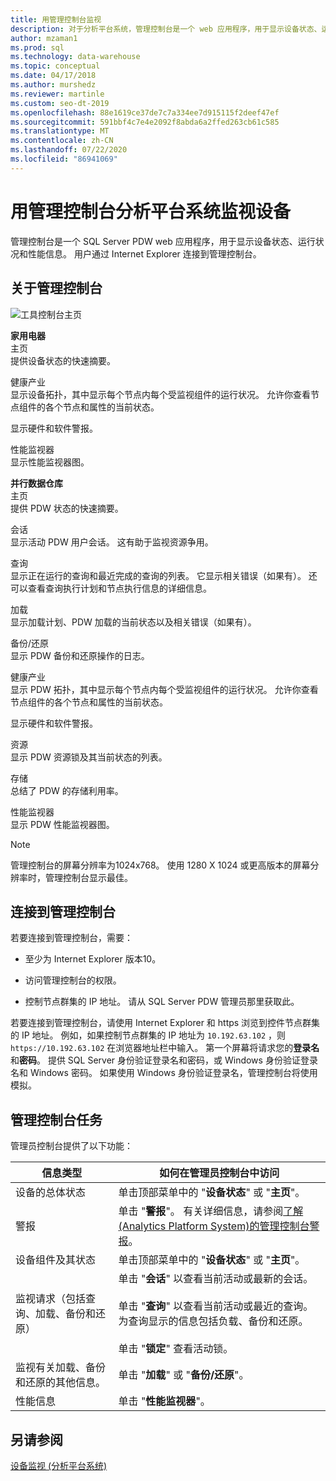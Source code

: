 ```yaml
---
title: 用管理控制台监视
description: 对于分析平台系统，管理控制台是一个 web 应用程序，用于显示设备状态、运行状况和性能信息。 用户通过 internet 浏览器连接到管理控制台。
author: mzaman1
ms.prod: sql
ms.technology: data-warehouse
ms.topic: conceptual
ms.date: 04/17/2018
ms.author: murshedz
ms.reviewer: martinle
ms.custom: seo-dt-2019
ms.openlocfilehash: 88e1619ce37de7c7a334ee7d915115f2deef47ef
ms.sourcegitcommit: 591bbf4c7e4e2092f8abda6a2ffed263cb61c585
ms.translationtype: MT
ms.contentlocale: zh-CN
ms.lasthandoff: 07/22/2020
ms.locfileid: "86941069"
---
```

# <a name="monitor-the-appliance-with-the-admin-console---analytics-platform-system"></a>用管理控制台分析平台系统监视设备
管理控制台是一个 SQL Server PDW web 应用程序，用于显示设备状态、运行状况和性能信息。 用户通过 Internet Explorer 连接到管理控制台。  
  
## <a name="about-the-admin-console"></a><a name="About"></a>关于管理控制台  
![工具控制台主页](./media/monitor-the-appliance-by-using-the-admin-console/SQL_Server_PDW_AdminConsol_ApplHome.png "SQL_Server_PDW_AdminConsol_ApplHome")  
  
**家用电器**  
主页  
提供设备状态的快速摘要。  
  
健康产业  
显示设备拓扑，其中显示每个节点内每个受监视组件的运行状况。 允许你查看节点组件的各个节点和属性的当前状态。  
  
显示硬件和软件警报。  
  
性能监视器  
显示性能监视器图。  
  
**并行数据仓库**  
主页  
提供 PDW 状态的快速摘要。  
  
会话  
显示活动 PDW 用户会话。 这有助于监视资源争用。  
  
查询  
显示正在运行的查询和最近完成的查询的列表。 它显示相关错误（如果有）。 还可以查看查询执行计划和节点执行信息的详细信息。  
  
加载  
显示加载计划、PDW 加载的当前状态以及相关错误（如果有）。  
  
备份/还原  
显示 PDW 备份和还原操作的日志。  
  
健康产业  
显示 PDW 拓扑，其中显示每个节点内每个受监视组件的运行状况。 允许你查看节点组件的各个节点和属性的当前状态。  
  
显示硬件和软件警报。  
  
资源  
显示 PDW 资源锁及其当前状态的列表。  
  
存储  
总结了 PDW 的存储利用率。  
  
性能监视器  
显示 PDW 性能监视器图。  
 
> [!NOTE]  
> 管理控制台的屏幕分辨率为1024x768。 使用 1280 X 1024 或更高版本的屏幕分辨率时，管理控制台显示最佳。  
  
## <a name="connect-to-the-admin-console"></a><a name="Connect"></a>连接到管理控制台  
若要连接到管理控制台，需要：  
  
-   至少为 Internet Explorer 版本10。  
  
-   访问管理控制台的权限。 <!-- MISSING LINKS See [Grant Permissions to Use the Admin Console &#40;SQL Server PDW&#41;](../sqlpdw/grant-permissions-to-use-the-admin-console-sql-server-pdw.md).  -->  
  
-   控制节点群集的 IP 地址。  请从 SQL Server PDW 管理员那里获取此。  
  
若要连接到管理控制台，请使用 Internet Explorer 和 https 浏览到控件节点群集的 IP 地址。 例如，如果控制节点群集的 IP 地址为 `10.192.63.102` ，则 `https://10.192.63.102` 在浏览器地址栏中输入。 第一个屏幕将请求您的**登录名**和**密码**。 提供 SQL Server 身份验证登录名和密码，或 Windows 身份验证登录名和 Windows 密码。 如果使用 Windows 身份验证登录名，管理控制台将使用模拟。  
  
## <a name="admin-console-tasks"></a><a name="RelatedTasks"></a>管理控制台任务  
管理员控制台提供了以下功能：  
  
|信息类型|如何在管理员控制台中访问|
|-|-|
|设备的总体状态|单击顶部菜单中的 "**设备状态**" 或 "**主页**"。|  
|警报|单击 "**警报**"。 有关详细信息，请参阅[了解 &#40;Analytics Platform System&#41;的管理控制台警报](understanding-admin-console-alerts.md)。|  
|设备组件及其状态|单击顶部菜单中的 "**设备状态**" 或 "**主页**"。|  
|监视请求（包括查询、加载、备份和还原）|单击 "**会话**" 以查看当前活动或最新的会话。<br /><br />单击 "**查询**" 以查看当前活动或最近的查询。 为查询显示的信息包括负载、备份和还原。<br /><br />单击 "**锁定**" 查看活动锁。|  
|监视有关加载、备份和还原的其他信息。|单击 "**加载**" 或 "**备份/还原**"。|  
|性能信息|单击 "**性能监视器**"。|  
  
## <a name="see-also"></a>另请参阅  
[设备监视 &#40;分析平台系统&#41;](appliance-monitoring.md)  
  
